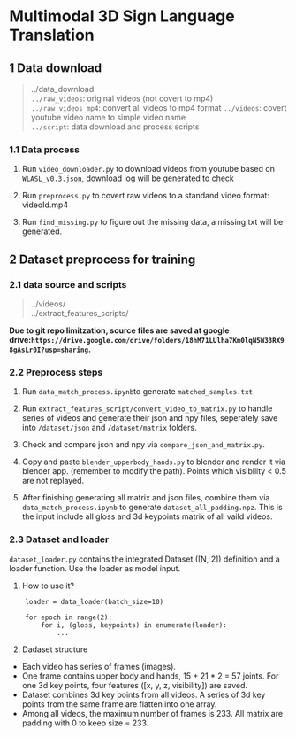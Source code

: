 # **Multimodal 3D Sign Language Translation**

## 1 Data download
> ../data_download  
> `../raw_videos`: original videos (not covert to mp4)  
> `../raw_videos_mp4`: convert all videos to mp4 format
> `../videos`: covert youtube video name to simple video name  
> `../script`: data download and process scripts

### 1.1 Data process
1. Run `video_downloader.py` to download videos from youtube based on `WLASL_v0.3.json`, download log will be generated to check

2. Run `preprocess.py` to covert raw videos to a standand video format: videoId.mp4

3. Run `find_missing.py` to figure out the missing data, a missing.txt will be generated.

## 2 Dataset preprocess for training
### 2.1 data source and scripts
> ../videos/  
> ../extract_features_scripts/  

**Due to git repo limitzation, source files are saved at google drive:`https://drive.google.com/drive/folders/18hM71LUlha7Km0lqN5W33RX98gAsLr0I?usp=sharing`.**

### 2.2 Preprocess steps
1. Run `data_match_process.ipynb`to generate `matched_samples.txt`

2. Run `extract_features_script/convert_video_to_matrix.py` to handle series of videos and generate their json and npy files, seperately save into `/dataset/json` and `/dataset/matrix` folders.

3. Check and compare json and npy via `compare_json_and_matrix.py`.

4. Copy and paste `blender_upperbody_hands.py` to blender and render it via blender app. (remember to modify the path). Points which visibility < 0.5 are not replayed.

5. After finishing generating all matrix and json files, combine them via `data_match_process.ipynb` to generate `dataset_all_padding.npz`.  This is the input include all gloss and 3d keypoints matrix of all vaild videos.

### 2.3 Dataset and loader
`dataset_loader.py` contains the integrated Dataset ([N, 2]) definition and a loader function. Use the loader as model input.

1. How to use it?
```
    loader = data_loader(batch_size=10)

    for epoch in range(2):
        for i, (gloss, keypoints) in enumerate(loader):
            ...
```
2. Dadaset structure
* Each video has series of frames (images).
* One frame contains upper body and hands, 15 + 21 * 2 = 57 joints. For one 3d key points, four features ([x, y, z, visibility]) are saved.
* Dataset combines 3d key points from all videos. A series of 3d key points from the same frame are flatten into one array.
* Among all videos, the maximum number of frames is 233. All matrix are padding with 0 to keep size = 233.
